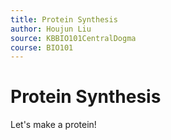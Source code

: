 ```yaml
---
title: Protein Synthesis
author: Houjun Liu
source: KBBIO101CentralDogma
course: BIO101
---
```


# Protein Synthesis
Let's make a protein! 

